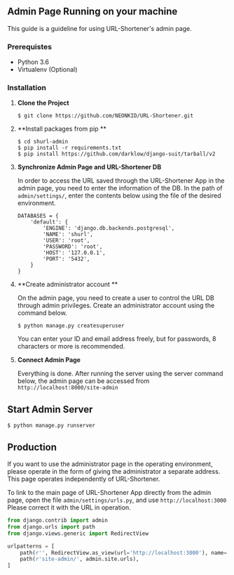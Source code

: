 ## Admin Page Running on your machine

This guide is a guideline for using URL-Shortener's admin page.



### Prerequistes

* Python 3.6
* Virtualenv (Optional)



### Installation

1. **Clone the Project**

   ```
   $ git clone https://github.com/NEONKID/URL-Shortener.git
   ```

2. **Install packages from pip **

   ```
   $ cd shurl-admin
   $ pip install -r requirements.txt
   $ pip install https://github.com/darklow/django-suit/tarball/v2
   ```
   
3. **Synchronize Admin Page and URL-Shortener DB**

   In order to access the URL saved through the URL-Shortener App in the admin page, you need to enter the information of the DB. In the path of `` admin/settings/ ``, enter the contents below using the file of the desired environment.

   ```
   DATABASES = {
       'default': {
           'ENGINE': 'django.db.backends.postgresql',
           'NAME': 'shurl',
           'USER': 'root',
           'PASSWORD': 'root',
           'HOST': '127.0.0.1',
           'PORT': '5432',
       }
   }
   ```

4. **Create administrator account **

   On the admin page, you need to create a user to control the URL DB through admin privileges. Create an administrator account using the command below.

   ```
   $ python manage.py createsuperuser
   ```
   
   You can enter your ID and email address freely, but for passwords, 8 characters or more is recommended.
   
5. **Connect Admin Page**

   Everything is done. After running the server using the server command below, the admin page can be accessed from  ```http://localhost:8000/site-admin```



## Start Admin Server

```
$ python manage.py runserver
```





## Production

If you want to use the administrator page in the operating environment, please operate in the form of giving the administrator a separate address. This page operates independently of URL-Shortener.

To link to the main page of URL-Shortener App directly from the admin page, open the file ```admin/settings/urls.py```, and use ```http://localhost:3000``` Please correct it with the URL in operation.

```python
from django.contrib import admin
from django.urls import path
from django.views.generic import RedirectView

urlpatterns = [
    path(r'', RedirectView.as_view(url='http://localhost:3000'), name='home'),
    path(r'site-admin/', admin.site.urls),
]
```



